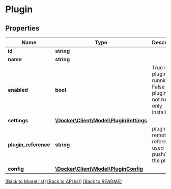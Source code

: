 # Plugin

## Properties
Name | Type | Description | Notes
------------ | ------------- | ------------- | -------------
**id** | **string** |  | [optional] 
**name** | **string** |  | 
**enabled** | **bool** | True if the plugin is running. False if the plugin is not running, only installed. | 
**settings** | [**\Docker\Client\Model\PluginSettings**](PluginSettings.md) |  | 
**plugin_reference** | **string** | plugin remote reference used to push/pull the plugin | [optional] 
**config** | [**\Docker\Client\Model\PluginConfig**](PluginConfig.md) |  | 

[[Back to Model list]](../../README.md#documentation-for-models) [[Back to API list]](../../README.md#documentation-for-api-endpoints) [[Back to README]](../../README.md)

